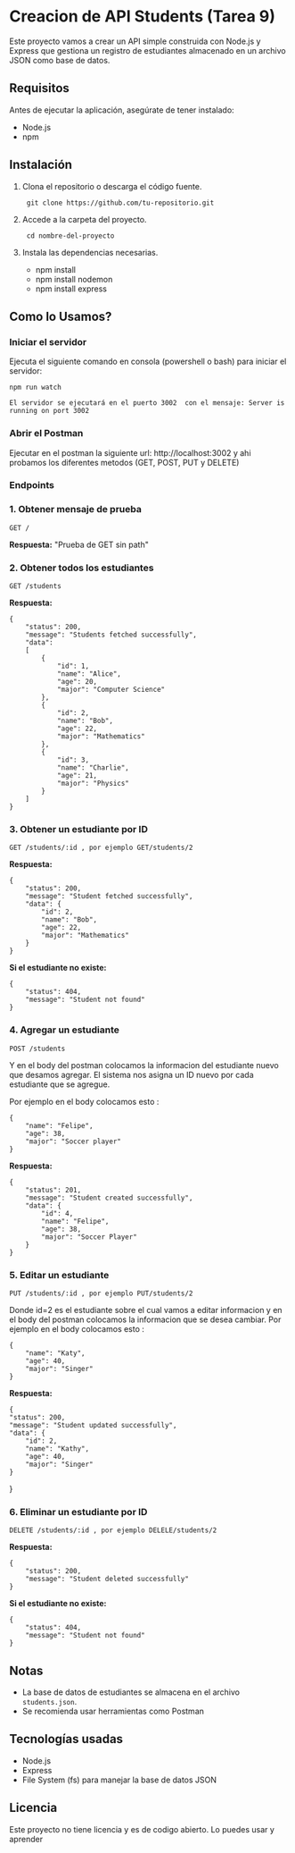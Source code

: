 # Creacion de API Students (Tarea 9)

Este proyecto vamos a crear un API  simple construida con Node.js y Express que gestiona un registro de estudiantes almacenado en un archivo JSON como base de datos.

##  Requisitos

Antes de ejecutar la aplicación, asegúrate de tener instalado:
- Node.js
- npm 

##  Instalación

1. Clona el repositorio o descarga el código fuente.

        git clone https://github.com/tu-repositorio.git

2. Accede a la carpeta del proyecto.

        cd nombre-del-proyecto

3. Instala las dependencias necesarias.

    * npm install
    * npm install nodemon
    * npm install express 

##  Como lo Usamos?

### Iniciar el servidor

Ejecuta el siguiente comando en consola (powershell o bash) para iniciar el servidor:

    npm run watch

    El servidor se ejecutará en el puerto 3002  con el mensaje: Server is running on port 3002

### Abrir el Postman 

Ejecutar en el postman la siguiente url:  http://localhost:3002 y ahi probamos los diferentes metodos (GET, POST, PUT y DELETE)

### Endpoints

### 1. Obtener mensaje de prueba

    GET / 

**Respuesta:** "Prueba de GET sin path"

### 2. Obtener todos los estudiantes

    GET /students

**Respuesta:** 

    {
        "status": 200,
        "message": "Students fetched successfully",
        "data": 
        [
            {
                "id": 1,
                "name": "Alice",
                "age": 20,
                "major": "Computer Science"
            },
            {
                "id": 2,
                "name": "Bob",
                "age": 22,
                "major": "Mathematics"
            },
            {
                "id": 3,
                "name": "Charlie",
                "age": 21,
                "major": "Physics"
            }
        ]
    }

### 3. Obtener un estudiante por ID

    GET /students/:id , por ejemplo GET/students/2

 **Respuesta:**

    {
        "status": 200,
        "message": "Student fetched successfully",
        "data": {
            "id": 2,
            "name": "Bob",
            "age": 22,
            "major": "Mathematics"
        }
    }
**Si el estudiante no existe:**

    {
        "status": 404,
        "message": "Student not found"
    }

### 4. Agregar un estudiante

    POST /students

Y en el body del postman colocamos la informacion del estudiante nuevo que desamos agregar. El sistema nos asigna un ID nuevo por cada estudiante que se agregue. 

Por ejemplo en el body colocamos esto :

    {
        "name": "Felipe",
        "age": 38,
        "major": "Soccer player"
    }
 
**Respuesta:**

    {
        "status": 201,
        "message": "Student created successfully",
        "data": {
            "id": 4,
            "name": "Felipe",
            "age": 38,
            "major": "Soccer Player"
        }
    }

### 5. Editar un estudiante

    PUT /students/:id , por ejemplo PUT/students/2

Donde id=2 es el estudiante sobre el cual vamos a editar informacion y en el body del postman colocamos la informacion que se desea cambiar.
Por ejemplo en el body colocamos esto :

    {
        "name": "Katy",
        "age": 40,
        "major": "Singer"
    }
 
**Respuesta:**

    {
    "status": 200,
    "message": "Student updated successfully",
    "data": {
        "id": 2,
        "name": "Kathy",
        "age": 40,
        "major": "Singer"
    }
}

### 6. Eliminar un estudiante por ID

    DELETE /students/:id , por ejemplo DELELE/students/2

 **Respuesta:**
    
    {
        "status": 200,
        "message": "Student deleted successfully"
    }
        
        
    

 **Si el estudiante no existe:**

    {
        "status": 404,
        "message": "Student not found"
    }


## Notas
- La base de datos de estudiantes se almacena en el archivo `students.json`.
- Se recomienda usar herramientas como Postman

## Tecnologías usadas
- Node.js
- Express
- File System (fs) para manejar la base de datos JSON

## Licencia
Este proyecto no tiene licencia y es de codigo abierto. Lo puedes usar y aprender 

